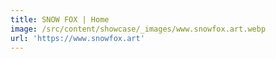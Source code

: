 ```yaml
---
title: SNOW FOX | Home
image: /src/content/showcase/_images/www.snowfox.art.webp
url: 'https://www.snowfox.art'
---
```


